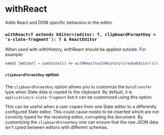 # withReact

Adds React and DOM specific behaviors to the editor.

### `withReact<T extends Editor>(editor: T, clipboardFormatKey = 'x-slate-fragment'): T & ReactEditor`

When used with withHistory, withReact should be applied outside. For example:

```typescript
const [editor] = useState(() => withReact(withHistory(createEditor())))
```

##### `clipboardFormatKey` option

The `clipboardFormatKey` option allows you to customize the `DataTransfer` type when Slate data is copied to the clipboard. By default, it is `application/x-slate-fragment` but it can be customized using this option.

This can be useful when a user copies from one Slate editor to a differently configured Slate editor. This could cause nodes to be inserted which are not correctly typed for the receiving editor, corrupting the document. By customizing the `clipboardFormatKey` one can ensure that the raw JSON data isn't cpied between editors with different schemas.
